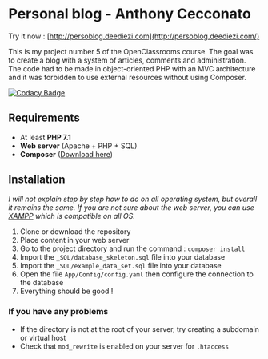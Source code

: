 # Personal blog - Anthony Cecconato


Try it now : [http://persoblog.deediezi.com](http://persoblog.deediezi.com/)

This is my project number 5 of the OpenClassrooms course. The goal was to create a blog with a system of articles, comments and administration. The code had to be made in object-oriented PHP with an MVC architecture and it was forbidden to use external resources without using Composer.

[![Codacy Badge](https://api.codacy.com/project/badge/Grade/0fa54cf4b77343a0bce1c16c8af27a29)](https://www.codacy.com/app/Deediezi/perso_blog?utm_source=github.com&amp;utm_medium=referral&amp;utm_content=Deediezi/perso_blog&amp;utm_campaign=Badge_Grade)

## Requirements

-   At least **PHP 7.1**
-   **Web server** (Apache + PHP + SQL)
-   **Composer** ([Download here](https://getcomposer.org/))

## Installation

_I will not explain step by step how to do on all operating system, but overall it remains the same._
_If you are not sure about the web server, you can use [XAMPP](https://www.apachefriends.org/index.html) which is compatible on all OS._

1.  Clone or download the repository
2.  Place content in your web server
3.  Go to the project directory and run the command : `composer install`
4.  Import the `_SQL/database_skeleton.sql` file into your database
5.  Import the `_SQL/example_data_set.sql` file into your database
6.  Open the file `App/Config/config.yaml` then configure the connection to the database
7.  Everything should be good !

### If you have any problems

-   If the directory is not at the root of your server, try creating a subdomain or virtual host
-   Check that `mod_rewrite` is enabled on your server for `.htaccess`
